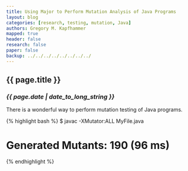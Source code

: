 ```yaml
---
title: Using Major to Perform Mutation Analysis of Java Programs
layout: blog
categories: [research, testing, mutation, Java]
authors: Gregory M. Kapfhammer
mapped: true 
header: false 
research: false 
paper: false
backup: ../../../../../../../../
---
```


## {{ page.title }}
### <em>{{ page.date | date_to_long_string }}</em>

There is a wonderful way to perform mutation testing of Java programs.

{% highlight bash %}
$ javac -XMutator:ALL MyFile.java
# Generated Mutants: 190 (96 ms)
{% endhighlight %}

